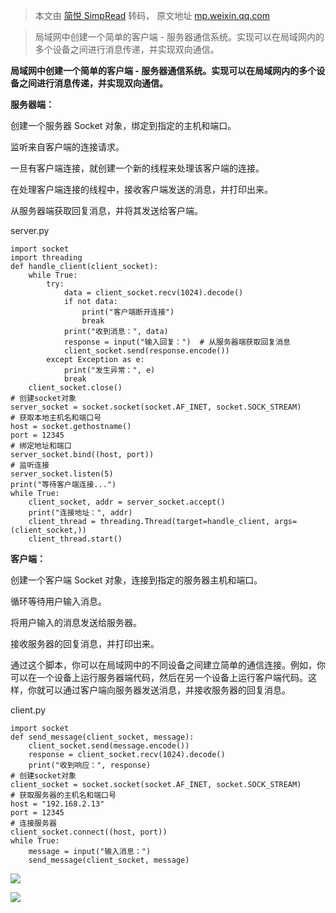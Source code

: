 > 本文由 [简悦 SimpRead](http://ksria.com/simpread/) 转码， 原文地址 [mp.weixin.qq.com](https://mp.weixin.qq.com/s/swWxSQlVThpSpyuktIAQpQ)

> 局域网中创建一个简单的客户端 - 服务器通信系统。实现可以在局域网内的多个设备之间进行消息传递，并实现双向通信。

**局域网中创建一个简单的客户端 - 服务器通信系统。实现可以在局域网内的多个设备之间进行消息传递，并实现双向通信。**

**服务器端：**

创建一个服务器 Socket 对象，绑定到指定的主机和端口。

监听来自客户端的连接请求。

一旦有客户端连接，就创建一个新的线程来处理该客户端的连接。

在处理客户端连接的线程中，接收客户端发送的消息，并打印出来。

从服务器端获取回复消息，并将其发送给客户端。

server.py  

```
import socket
import threading
def handle_client(client_socket):
    while True:
        try:
            data = client_socket.recv(1024).decode()
            if not data:
                print("客户端断开连接")
                break
            print("收到消息：", data)
            response = input("输入回复：")  # 从服务器端获取回复消息
            client_socket.send(response.encode())
        except Exception as e:
            print("发生异常：", e)
            break
    client_socket.close()
# 创建socket对象
server_socket = socket.socket(socket.AF_INET, socket.SOCK_STREAM)
# 获取本地主机名和端口号
host = socket.gethostname()
port = 12345
# 绑定地址和端口
server_socket.bind((host, port))
# 监听连接
server_socket.listen(5)
print("等待客户端连接...")
while True:
    client_socket, addr = server_socket.accept()
    print("连接地址：", addr)
    client_thread = threading.Thread(target=handle_client, args=(client_socket,))
    client_thread.start()

```

**客户端：**

创建一个客户端 Socket 对象，连接到指定的服务器主机和端口。  

循环等待用户输入消息。

将用户输入的消息发送给服务器。

接收服务器的回复消息，并打印出来。

通过这个脚本，你可以在局域网中的不同设备之间建立简单的通信连接。例如，你可以在一个设备上运行服务器端代码，然后在另一个设备上运行客户端代码。这样，你就可以通过客户端向服务器发送消息，并接收服务器的回复消息。

client.py

```
import socket
def send_message(client_socket, message):
    client_socket.send(message.encode())
    response = client_socket.recv(1024).decode()
    print("收到响应：", response)
# 创建socket对象
client_socket = socket.socket(socket.AF_INET, socket.SOCK_STREAM)
# 获取服务器的主机名和端口号
host = "192.168.2.13"
port = 12345
# 连接服务器
client_socket.connect((host, port))
while True:
    message = input("输入消息：")
    send_message(client_socket, message)

```

![](https://mmbiz.qpic.cn/sz_mmbiz_png/REwWx1OBrpjCbdu7htj1enbKYR9ZWaeRTibibdRmwtp16aFxKIaxUo6Vz7sb3FDUbMyV8DjdPCaSicX34wZMKI0TQ/640?wx_fmt=png)

![](https://mmbiz.qpic.cn/sz_mmbiz_png/REwWx1OBrpjCbdu7htj1enbKYR9ZWaeRLY9ZuenSsVt0A44DUHjgwmDbG6GyHhjQEwiaF17TibYB7vwYJnHx9Bicg/640?wx_fmt=png)